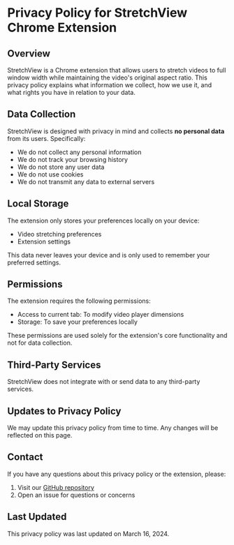 # Privacy Policy for StretchView Chrome Extension

## Overview
StretchView is a Chrome extension that allows users to stretch videos to full window width while maintaining the video's original aspect ratio. This privacy policy explains what information we collect, how we use it, and what rights you have in relation to your data.

## Data Collection
StretchView is designed with privacy in mind and collects **no personal data** from its users. Specifically:

- We do not collect any personal information
- We do not track your browsing history
- We do not store any user data
- We do not use cookies
- We do not transmit any data to external servers

## Local Storage
The extension only stores your preferences locally on your device:
- Video stretching preferences
- Extension settings

This data never leaves your device and is only used to remember your preferred settings.

## Permissions
The extension requires the following permissions:
- Access to current tab: To modify video player dimensions
- Storage: To save your preferences locally

These permissions are used solely for the extension's core functionality and not for data collection.

## Third-Party Services
StretchView does not integrate with or send data to any third-party services.

## Updates to Privacy Policy
We may update this privacy policy from time to time. Any changes will be reflected on this page.

## Contact
If you have any questions about this privacy policy or the extension, please:
1. Visit our [GitHub repository](https://github.com/MCISMc/StretchView)
2. Open an issue for questions or concerns

## Last Updated
This privacy policy was last updated on March 16, 2024. 